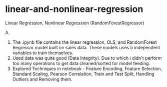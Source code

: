 # linear-and-nonlinear-regression
Linear Regression, Nonlinear Regression (RandomForestRegressor)

A. 
1. The .ipynb file contains the linear regression, OLS, and RandomForest Regressor model built on sales data. These models uses 5 independent variables to train themselves. 
2. Used data was quite good (Data Integrity). Due to which i didn't perform too many operations to get data cleaned/sorted for model feeding.
3. Explored Techniques in notebook - Feature Encoding, Feature Selection, Standard Scaling, Pearson Correlation,  Train and Test Split, Handling Outliers and Removing them.
